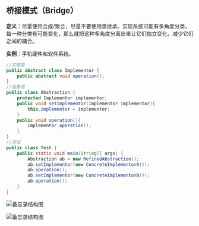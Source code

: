 ## 桥接模式（Bridge）

**定义**：尽量使用合成/聚合，尽量不要使用类继承。实现系统可能有多角度分类，每一种分类有可能变化，那么就把这种多角度分离出来让它们独立变化，减少它们之间的耦合。

**实例**：手机硬件和软件系统。

```java
//实现类
public abstract class Implementor {
	public abstract void operation();
}
//抽象类
public class Abstraction {
	protected Implementor implementor;
	public void setImplementor(Implementor implementor){
		this.implementor = implementor;
	}
	public void operation(){
		implementor.operation();
	}
}
//测试
public class Test {
	public static void main(String[] args) {
		Abstraction ab = new RefinedAbstraction();
		ab.setImplementor(new ConcreteImplementorA());
		ab.operation();
		ab.setImplementor(new ConcreteImplementorB());
		ab.operation();
	}
}
```

![备忘录结构图](https://github.com/xuxh0622/learn-designpattern/blob/master/image/tbridge.png)

![备忘录结构图](https://github.com/xuxh0622/learn-designpattern/blob/master/image/tbasebridge.png)